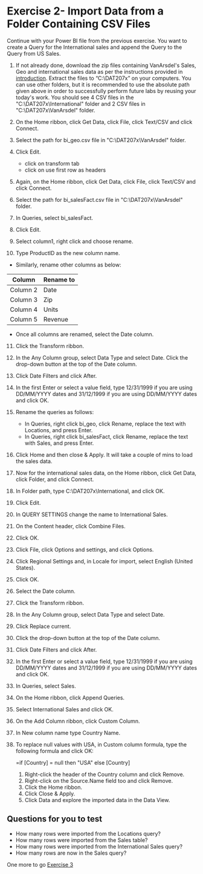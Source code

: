 # Exercise 2- Import Data from a Folder Containing CSV Files

Continue with your Power BI file from the previous exercise. You want to create a Query for the International sales and append the Query to the Query from US Sales.


1. If not already done, download the zip files containing VanArsdel's Sales, Geo and international sales data as per the instructions provided in [introduction](https://github.com/BDO-Australia/MunchAndCrunch/blob/master/Session2/1.%20Lab%20Introduction.md). Extract the files to “C:\DAT207x” on your computers. You can use other folders, but it is recommended to use the absolute path given above in order to successfully perform future labs by reusing your today's work. You should see 4 CSV files in the "C:\DAT207x\International" folder and 2 CSV files in "C:\DAT207x\VanArsdel" folder.

2. On the Home ribbon, click Get Data, click File, click Text/CSV and click Connect.

3. Select the path for bi_geo.csv file in "C:\DAT207x\VanArsdel" folder. 

4. Click Edit.
   - click on transform tab
   - click on use first row as headers
   
5. Again, on the Home ribbon, click Get Data, click File, click Text/CSV and click Connect.

6. Select the path for bi_salesFact.csv file in "C:\DAT207x\VanArsdel" folder.

7. In Queries, select bi_salesFact.

8. Click Edit.

9. Select column1, right click and choose rename.

10. Type ProductID as the new column name.

   - Similarly, rename other columns as below:

Column | Rename to
--- | --- 
Column 2 | Date
Column 3 | Zip
Column 4 | Units
Column 5 | Revenue

  - Once all columns are renamed, select the Date column.

11. Click the Transform ribbon.

12.  In the Any Column group, select Data Type and select Date. Click the drop-down button at the top of the Date column.

13. Click Date Filters and click After.

14. In the first Enter or select a value field, type 12/31/1999 if you are using DD/MM/YYYY dates and 31/12/1999 if you are using DD/MM/YYYY dates and click OK.

15. Rename the queries as follows:


    - In Queries, right click bi_geo, click Rename, replace the text with Locations, and press Enter.
    - In Queries, right click bi_salesFact, click Rename, replace the text with Sales, and press Enter.

16. Click Home and then close & Apply. It will take a couple of mins to load the sales data. 

17. Now for the international sales data, on the Home ribbon, click Get Data, click Folder, and click Connect.

18. In Folder path, type C:\DAT207x\International, and click OK.

19. Click Edit.

20. In QUERY SETTINGS change the name to International Sales.

21. On the Content header, click Combine Files.

22. Click OK.

23. Click File, click Options and settings, and click Options.

24. Click Regional Settings and, in Locale for import, select English (United States).

25. Click OK.

26. Select the Date column.

27. Click the Transform ribbon.

28. In the Any Column group, select Data Type and select Date.

29. Click Replace current.

30. Click the drop-down button at the top of the Date column.

31. Click Date Filters and click After.

32. In the first Enter or select a value field, type 12/31/1999 if you are using DD/MM/YYYY dates and 31/12/1999 if you are using DD/MM/YYYY dates and click OK.

33. In Queries, select Sales.

34. On the Home ribbon, click Append Queries.

35. Select International Sales and click OK.

36. On the Add Column ribbon, click Custom Column.

37. In New column name type Country Name.

38. To replace null values with USA, in Custom column formula, type the following formula and click OK:

    =if [Country] = null then "USA" else [Country]

    1. Right-click the header of the Country column and click Remove.
    2. Right-click on the Source.Name field too and click Remove. 
    3. Click the Home ribbon.
    4. Click Close & Apply.
    5. Click Data and explore the imported data in the Data View.


## Questions for you to test
- How many rows were imported from the Locations query?
- How many rows were imported from the Sales table?
- How many rows were imported from the International Sales query?
- How many rows are now in the Sales query?

One more to go [Exercise 3](https://github.com/BDO-Australia/MunchAndCrunch/blob/master/Session2/4.%20Exercise-3.md)
